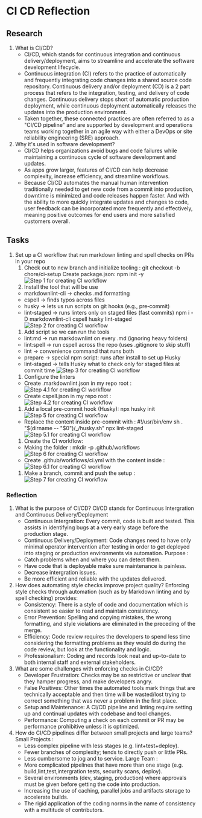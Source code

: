 # CI CD Reflection

## Research

1. What is CI/CD?
   - CI/CD, which stands for continuous integration and continuous delivery/deployment, aims to streamline and accelerate the software development lifecycle.
   - Continuous integration (CI) refers to the practice of automatically and frequently integrating code changes into a shared source code repository. Continuous delivery and/or deployment (CD) is a 2 part process that refers to the integration, testing, and delivery of code changes. Continuous delivery stops short of automatic production deployment, while continuous deployment automatically releases the updates into the production environment.
   - Taken together, these connected practices are often referred to as a "CI/CD pipeline" and are supported by development and operations teams working together in an agile way with either a DevOps or site reliability engineering (SRE) approach.
2. Why it's used in software development?
   - CI/CD helps organizations avoid bugs and code failures while maintaining a continuous cycle of software development and updates.
   - As apps grow larger, features of CI/CD can help decrease complexity, increase efficiency, and streamline workflows.
   - Because CI/CD automates the manual human intervention traditionally needed to get new code from a commit into production, downtime is minimized and code releases happen faster. And with the ability to more quickly integrate updates and changes to code, user feedback can be incorporated more frequently and effectively, meaning positive outcomes for end users and more satisfied customers overall.

## Tasks

1. Set up a CI workflow that run markdown linting and spell checks on PRs in your repo
   1. Check out to new branch and initialize tooling :
      git checkout -b chore/ci-setup
      Create package.json:
      npm init -y
      ![Step 1 for creating CI workflow](step1.png)
   1. Install the tool that will be use
   - markdownlint-cli → checks .md formatting
   - cspell → finds typos across files
   - husky → lets us run scripts on git hooks (e.g., pre‑commit)
   - lint-staged → runs linters only on staged files (fast commits)
     npm i -D markdownlint-cli cspell husky lint-staged
     ![Step 2 for creating CI workflow](step2.png)
   1. Add script so we can run the tools
   - lint:md → run markdownlint on every .md (ignoring heavy folders)
   - lint:spell → run cspell across the repo (uses .gitignore to skip stuff)
   - lint → convenience command that runs both
   - prepare → special npm script: runs after install to set up Husky
   - lint-staged → tells Husky what to check only for staged files at commit time
     ![Step 3 for creating CI workflow](step3.png)
   1. Configure the linters
   - Create .markdownlint.json in my repo root :
     ![Step 4.1 for creating CI workflow](step4.1.png)
   - Create cspell.json in my repo root :
     ![Step 4.2 for creating CI workflow](step4.2.png)
   1. Add a local pre-commit hook (Husky):
      npx husky init
      ![Step 5 for creating CI workflow](step5.png)
   - Replace the content inside pre-commit with :
     #!/usr/bin/env sh
     . "$(dirname -- "$0")/\_/husky.sh"
     npx lint-staged
     ![Step 5.1 for creating CI workflow](step5.1.png)
   1. Create the CI workflow:
   - Making the folder :
     mkdir -p .github/workflows
     ![Step 6 for creating CI workflow](step6.png)
   - Create .github/workflows/ci.yml with the content inside :
     ![Step 6.1 for creating CI workflow](step6.1.png)
   1. Make a branch, commit and push the setup :
      ![Step 7 for creating CI workflow](step7.png)

### Reflection

1. What is the purpose of CI/CD?
   CI/CD stands for Continuous Intergration and Continuous Delivery/Deployment
   - Continuous Intergration: Every commit, code is built and tested. This assists in identifying bugs at a very early stage before the production stage.
   - Continuous Delivery/Deployment: Code changes need to have only minimal operator intervention after testing in order to get deployed into staging or production environments via automation.
     Purpose :
   - Catch problems when and where you can detect them.
   - Have code that is deployable make sure maintenance is painless.
   - Decrease intergration issues.
   - Be more efficient and reliable with the updates delivered.
2. How does automating style checks improve project quality?
   Enforcing style checks through automation (such as by Markdown linting and by spell checking) provides:
   - Consistency: There is a style of code and documentation which is consistent so easier to read and maintain consistency.
   - Error Prevention: Spelling and copying mistakes, the wrong formatting, and style violations are eliminated in the preceding of the merge.
   - Efficiency: Code review requires the developers to spend less time considering the formatting problems as they would do during the code review, but look at the functionality and logic.
   - Professionalism: Coding and records look neat and up-to-date to both internal staff and external stakeholders.
3. What are some challenges with enforcing checks in CI/CD?
   - Developer Frustration: Checks may be so restrictive or unclear that they hamper progress, and make developers angry.
   - False Positives: Other times the automated tools mark things that are technically acceptable and then time will be wasted/lost trying to correct something that was never a problem in the first place.
   - Setup and Maintenance: A CI/CD pipeline and linting require setting up and continual updates with codebase and tool changes.
   - Performance: Computing a check on each commit or PR may be performance prohibitive unless it is optimized.
4. How do CI/CD pipelines differ between small projects and large teams?
   Small Projects :
   - Less complex pipeline with less stages (e.g. lint+test+deploy).
   - Fewer branches of complexity; tends to directly push or little PRs.
   - Less cumbersome to jog and to service.
     Large Team :
   - More complicated pipelines that have more than one stage (e.g. build,lint,test,intergration tests, security scans, deploy).
   - Several environments (dev, staging, production) where approvals must be given before getting the code into production.
   - Increasing the use of caching, parallel jobs and artifacts storage to accelerate builds.
   - The rigid application of the coding norms in the name of consistency with a multitude of contributors.
